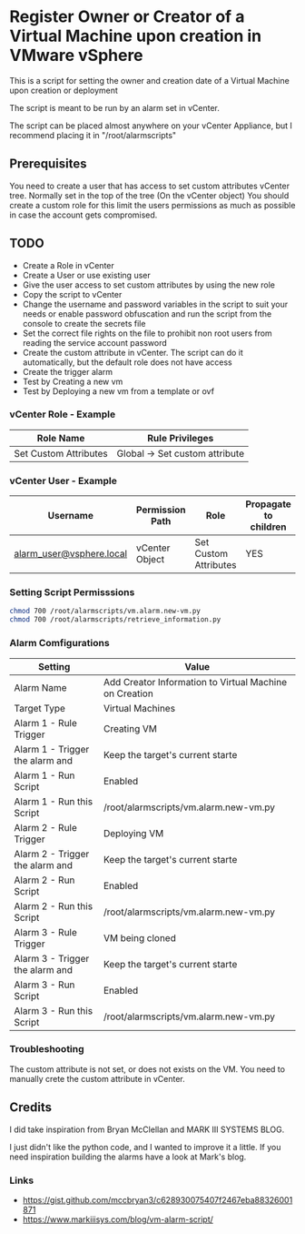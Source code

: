 # Register Owner or Creator of a Virtual Machine upon creation in VMware vSphere
This is a script for setting the owner and creation date of a Virtual Machine upon creation or deployment

The script is meant to be run by an alarm set in vCenter.

The script can be placed almost anywhere on your vCenter Appliance, but I recommend placing it in "/root/alarmscripts"

## Prerequisites
You need to create a user that has access to set custom attributes vCenter tree. Normally set in the top of the tree (On the vCenter object) You should create a custom role for this limit the users permissions as much as possible in case the account gets compromised.

## TODO
- Create a Role in vCenter
- Create a User or use existing user
- Give the user access to set custom attributes by using the new role
- Copy the script to vCenter
- Change the username and password variables in the script to suit your needs or enable password obfuscation and run the script from the console to create the secrets file
- Set the correct file rights on the file to prohibit non root users from reading the service account password
- Create the custom attribute in vCenter. The script can do it automatically, but the default role does not have access
- Create the trigger alarm
- Test by Creating a new vm
- Test by Deploying a new vm from a template or ovf

### vCenter Role - Example
|Role Name|Rule Privileges|
|---------------------|------------------------------|
|Set Custom Attributes|Global -> Set custom attribute|

### vCenter User - Example
|Username|Permission Path|Role|Propagate to children|
|------------------------|--------------|---------------------|---|
|alarm_user@vsphere.local|vCenter Object|Set Custom Attributes|YES|

### Setting Script Permisssions
```bash
chmod 700 /root/alarmscripts/vm.alarm.new-vm.py
chmod 700 /root/alarmscripts/retrieve_information.py
```

### Alarm Comfigurations
|Setting|Value|
|-------------------------------|--------------------------------------------------|
|Alarm Name|Add Creator Information to Virtual Machine on Creation|
|Target Type|Virtual Machines|
|Alarm 1 - Rule Trigger|Creating VM|
|Alarm 1 - Trigger the alarm and|Keep the target's current starte|
|Alarm 1 - Run Script|Enabled|
|Alarm 1 - Run this Script|/root/alarmscripts/vm.alarm.new-vm.py|
|Alarm 2 - Rule Trigger|Deploying VM|
|Alarm 2 - Trigger the alarm and|Keep the target's current starte|
|Alarm 2 - Run Script|Enabled|
|Alarm 2 - Run this Script|/root/alarmscripts/vm.alarm.new-vm.py|
|Alarm 3 - Rule Trigger|VM being cloned|
|Alarm 3 - Trigger the alarm and|Keep the target's current starte|
|Alarm 3 - Run Script|Enabled|
|Alarm 3 - Run this Script|/root/alarmscripts/vm.alarm.new-vm.py|

### Troubleshooting
The custom attribute is not set, or does not exists on the VM. You need to manually crete the custom attribute in vCenter.

## Credits
I did take inspiration from Bryan McClellan and MARK III SYSTEMS BLOG.

I just didn't like the python code, and I wanted to improve it a little. If you need inspiration building the alarms have a look at Mark's blog.

### Links
- https://gist.github.com/mccbryan3/c628930075407f2467eba88326001871
- https://www.markiiisys.com/blog/vm-alarm-script/


